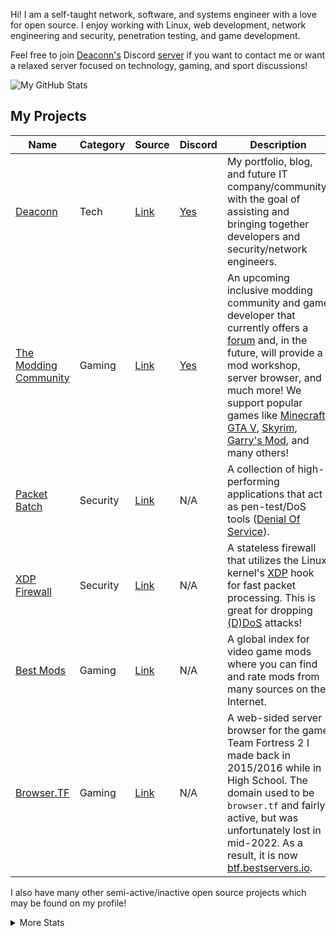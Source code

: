 Hi! I am a self-taught network, software, and systems engineer with a love for open source. I enjoy working with Linux, web development, network engineering and security, penetration testing, and game development.

Feel free to join [Deaconn's](https://deaconn.net/) Discord [server](https://discord.deaconn.net/) if you want to contact me or want a relaxed server focused on technology, gaming, and sport discussions!

<img align="center" src="https://github-readme-stats.vercel.app/api?username=gamemann&count_private=true&include_all_commits=true&show_icons=true&theme=holi&custom_title=Stats" alt="My GitHub Stats" />

## My Projects
| Name | Category | Source | Discord | Description |
| ---- | -------- | ------ | ------- | ----------- |
| [Deaconn](https://deaconn.net/) | Tech | [Link](https://github.com/deaconn-net) | [Yes](https://discord.deaconn.net/) | My portfolio, blog, and future IT company/community, with the goal of assisting and bringing together developers and security/network engineers. |
| [The Modding Community](https://moddingcommunity.com/) | Gaming | [Link](https://github.com/modcommunity) | [Yes](https://discord.moddingcommunity.com/) | An upcoming inclusive modding community and game developer that currently offers a [forum](https://forum.moddingcommunity.com) and, in the future, will provide a mod workshop, server browser, and much more! We support popular games like [Minecraft](https://www.minecraft.net/en-us), [GTA V](https://www.rockstargames.com/gta-v), [Skyrim](https://store.steampowered.com/app/489830/The_Elder_Scrolls_V_Skyrim_Special_Edition/), [Garry's Mod](https://store.steampowered.com/app/4000/Garrys_Mod/), and many others! |
| [Packet Batch](https://github.com/Packet-Batch) | Security | [Link](https://github.com/Packet-Batch) | N/A | A collection of high-performing applications that act as pen-test/DoS tools ([Denial Of Service](https://www.cloudflare.com/learning/ddos/what-is-a-ddos-attack/)). |
| [XDP Firewall](https://github.com/gamemann/XDP-Firewall) | Security |  [Link](https://github.com/gamemann/XDP-Firewall) | N/A | A stateless firewall that utilizes the Linux kernel's [XDP](https://www.iovisor.org/technology/xdp) hook for fast packet processing. This is great for dropping [(D)DoS](https://www.cloudflare.com/learning/ddos/what-is-a-ddos-attack/) attacks! |
| [Best Mods](https://bestmods.io) | Gaming | [Link](https://github.com/bestmods/bestmods) | N/A | A global index for video game mods where you can find and rate mods from many sources on the Internet.
| [Browser.TF](https://btf.bestservers.io) | Gaming | [Link](https://github.com/gamemann/Browser.TF) | N/A | A web-sided server browser for the game Team Fortress 2 I made back in 2015/2016 while in High School. The domain used to be `browser.tf` and fairly active, but was unfortunately lost in mid-2022. As a result, it is now [btf.bestservers.io](https://btf.bestservers.io).

I also have many other semi-active/inactive open source projects which may be found on my profile!

<details>
  <summary>More Stats</summary>

<img align="center" src="https://github-readme-stats.vercel.app/api/wakatime?username=gamemann&theme=holi" alt="My GitHub Time Stats" />
</details>
